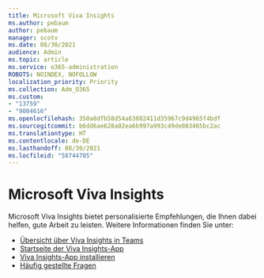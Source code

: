 ```yaml
---
title: Microsoft Viva Insights
ms.author: pebaum
author: pebaum
manager: scotv
ms.date: 08/30/2021
audience: Admin
ms.topic: article
ms.service: o365-administration
ROBOTS: NOINDEX, NOFOLLOW
localization_priority: Priority
ms.collection: Adm_O365
ms.custom:
- "13759"
- "9004616"
ms.openlocfilehash: 350a8dfb58d54a63082411d35967c9d4965f4bdf
ms.sourcegitcommit: b6dd6ae628a02ea6b997a993c49de083465bc2ac
ms.translationtype: HT
ms.contentlocale: de-DE
ms.lasthandoff: 08/30/2021
ms.locfileid: "58744705"
---
```

# <a name="microsoft-viva-insights"></a>Microsoft Viva Insights

Microsoft Viva Insights bietet personalisierte Empfehlungen, die Ihnen dabei helfen, gute Arbeit zu leisten. Weitere Informationen finden Sie unter:

- [Übersicht über Viva Insights in Teams](https://docs.microsoft.com/insights/viva-teams-app)
- [Startseite der Viva Insights-App](https://docs.microsoft.com/insights/viva-insights-home)
- [Viva Insights-App installieren](https://docs.microsoft.com/insights/viva-teams-app-install)
- [Häufig gestellte Fragen](https://docs.microsoft.com/insights/viva-teams-app-faq)

